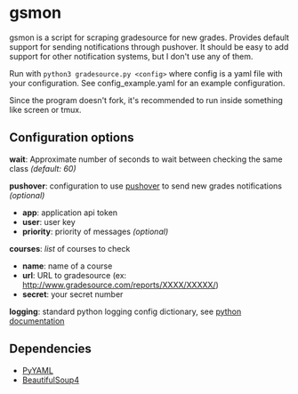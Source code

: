 gsmon
=====

gsmon is a script for scraping gradesource for new grades.  Provides default
support for sending notifications through pushover. It should be easy to add
support for other notification systems, but I don't use any of them.

Run with `python3 gradesource.py <config>` where config is a yaml file with
your configuration. See config\_example.yaml for an example configuration.

Since the program doesn't fork, it's recommended to run inside something like
screen or tmux.

Configuration options
---------------------

**wait**: Approximate number of seconds to wait between checking the same class *(default: 60)*

**pushover**: configuration to use [pushover](https://pushover.net/) to send
new grades notifications *(optional)*
- **app**: application api token
- **user**: user key
- **priority**: priority of messages *(optional)*

**courses**: *list* of courses to check
- **name**: name of a course
- **url**: URL to gradesource (ex: http://www.gradesource.com/reports/XXXX/XXXXX/)
- **secret**: your secret number

**logging**: standard python logging config dictionary, see [python
documentation](https://docs.python.org/3/library/logging.config.html#logging-config-dictschema)

Dependencies
------------
- [PyYAML](https://pypi.python.org/pypi/PyYAML)
- [BeautifulSoup4](https://pypi.python.org/pypi/beautifulsoup4)

